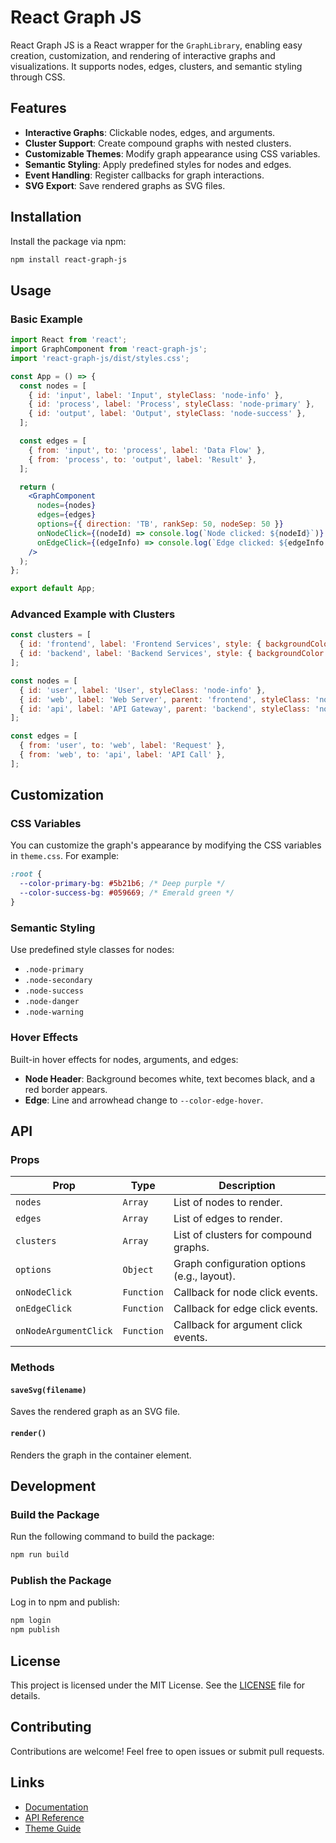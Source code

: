 # React Graph JS

React Graph JS is a React wrapper for the `GraphLibrary`, enabling easy creation, customization, and rendering of interactive graphs and visualizations. It supports nodes, edges, clusters, and semantic styling through CSS.

## Features

- **Interactive Graphs**: Clickable nodes, edges, and arguments.
- **Cluster Support**: Create compound graphs with nested clusters.
- **Customizable Themes**: Modify graph appearance using CSS variables.
- **Semantic Styling**: Apply predefined styles for nodes and edges.
- **Event Handling**: Register callbacks for graph interactions.
- **SVG Export**: Save rendered graphs as SVG files.

## Installation

Install the package via npm:

```bash
npm install react-graph-js
```

## Usage

### Basic Example

```jsx
import React from 'react';
import GraphComponent from 'react-graph-js';
import 'react-graph-js/dist/styles.css';

const App = () => {
  const nodes = [
    { id: 'input', label: 'Input', styleClass: 'node-info' },
    { id: 'process', label: 'Process', styleClass: 'node-primary' },
    { id: 'output', label: 'Output', styleClass: 'node-success' },
  ];

  const edges = [
    { from: 'input', to: 'process', label: 'Data Flow' },
    { from: 'process', to: 'output', label: 'Result' },
  ];

  return (
    <GraphComponent
      nodes={nodes}
      edges={edges}
      options={{ direction: 'TB', rankSep: 50, nodeSep: 50 }}
      onNodeClick={(nodeId) => console.log(`Node clicked: ${nodeId}`)}
      onEdgeClick={(edgeInfo) => console.log(`Edge clicked: ${edgeInfo.from} -> ${edgeInfo.to}`)}
    />
  );
};

export default App;
```

### Advanced Example with Clusters

```jsx
const clusters = [
  { id: 'frontend', label: 'Frontend Services', style: { backgroundColor: 'rgba(250, 173, 20, 0.1)', rx: 10, ry: 10 } },
  { id: 'backend', label: 'Backend Services', style: { backgroundColor: 'rgba(89, 126, 247, 0.1)', rx: 10, ry: 10 } },
];

const nodes = [
  { id: 'user', label: 'User', styleClass: 'node-info' },
  { id: 'web', label: 'Web Server', parent: 'frontend', styleClass: 'node-primary' },
  { id: 'api', label: 'API Gateway', parent: 'backend', styleClass: 'node-secondary' },
];

const edges = [
  { from: 'user', to: 'web', label: 'Request' },
  { from: 'web', to: 'api', label: 'API Call' },
];
```

## Customization

### CSS Variables

You can customize the graph's appearance by modifying the CSS variables in `theme.css`. For example:

```css
:root {
  --color-primary-bg: #5b21b6; /* Deep purple */
  --color-success-bg: #059669; /* Emerald green */
}
```

### Semantic Styling

Use predefined style classes for nodes:
- `.node-primary`
- `.node-secondary`
- `.node-success`
- `.node-danger`
- `.node-warning`

### Hover Effects

Built-in hover effects for nodes, arguments, and edges:
- **Node Header**: Background becomes white, text becomes black, and a red border appears.
- **Edge**: Line and arrowhead change to `--color-edge-hover`.

## API

### Props

| Prop                | Type     | Description                                      |
|---------------------|----------|--------------------------------------------------|
| `nodes`             | `Array`  | List of nodes to render.                        |
| `edges`             | `Array`  | List of edges to render.                        |
| `clusters`          | `Array`  | List of clusters for compound graphs.           |
| `options`           | `Object` | Graph configuration options (e.g., layout).     |
| `onNodeClick`       | `Function` | Callback for node click events.                |
| `onEdgeClick`       | `Function` | Callback for edge click events.                |
| `onNodeArgumentClick` | `Function` | Callback for argument click events.          |

### Methods

#### `saveSvg(filename)`
Saves the rendered graph as an SVG file.

#### `render()`
Renders the graph in the container element.

## Development

### Build the Package

Run the following command to build the package:
```bash
npm run build
```

### Publish the Package

Log in to npm and publish:
```bash
npm login
npm publish
```

## License

This project is licensed under the MIT License. See the [LICENSE](LICENSE) file for details.

## Contributing

Contributions are welcome! Feel free to open issues or submit pull requests.

## Links

- [Documentation](docs/)
- [API Reference](docs/api.md)
- [Theme Guide](docs/theme.md)